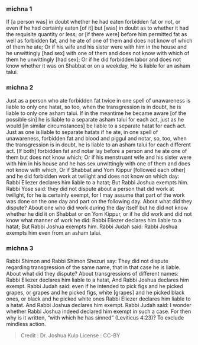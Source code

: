 
### michna 1
If [a person was] in doubt whether he had eaten forbidden fat or not, or even if he had certainly eaten [of it] but [was] in doubt as to whether it had the requisite quantity or less; or [if there were] before him permitted fat as well as forbidden fat, and he ate of one of them and does not know of which of them he ate; Or if his wife and his sister were with him in the house and he unwittingly [had sex] with one of them and does not know with which of them he unwittingly [had sex]; Or if he did forbidden labor and does not know whether it was on Shabbat or on a weekday, He is liable for an asham talui.

### michna 2
Just as a person who ate forbidden fat twice in one spell of unawareness is liable to only one hatat, so too, when the transgression is in doubt, he is liable to only one asham talui. If in the meantime he became aware [of the possible sin] he is liable to a separate asham talui for each act, just as he would [in similar circumstances] be liable to a separate hatat for each act. Just as one is liable to separate hatats if he ate, in one spell of unawareness, forbidden fat and blood and piggul and notar, so, too, when the transgression is in doubt, he is liable to an asham talui for each different act. [If both] forbidden fat and notar lay before a person and he ate one of them but does not know which; Or if his menstruant wife and his sister were with him in his house and he has sex unwittingly with one of them and does not know with which, Or if Shabbat and Yom Kippur [followed each other] and he did forbidden work at twilight and does not know on which day: Rabbi Eliezer declares him liable to a hatat; But Rabbi Joshua exempts him. Rabbi Yose said: they did not dispute about a person that did work at twilight, for he is certainly exempt, for I may assume that part of the work was done on the one day and part on the following day. About what did they dispute? About one who did work during the day itself but he did not know whether he did it on Shabbat or on Yom Kippur, or if he did work and did not know what manner of work he did: Rabbi Eliezer declares him liable to a hatat; But Rabbi Joshua exempts him. Rabbi Judah said: Rabbi Joshua exempts him even from an asham talui.

### michna 3
Rabbi Shimon and Rabbi Shimon Shezuri say: They did not dispute regarding transgression of the same name, that in that case he is liable. About what did they dispute? About transgressions of different names: Rabbi Eliezer declares him liable to a hatat, And Rabbi Joshua declares him exempt. Rabbi Judah said: even if he intended to pick figs and he picked grapes, or grapes and he picked figs, white [grapes] and he picked black ones, or black and he picked white ones Rabbi Eliezer declares him liable to a hatat. And Rabbi Joshua declares him exempt. Rabbi Judah said: I wonder whether Rabbi Joshua indeed declared him exempt in such a case. For then why is it written, “with which he has sinned” (Leviticus 4:23)? To exclude mindless action.

>Credit : Dr. Joshua Kulp
>License : CC-BY